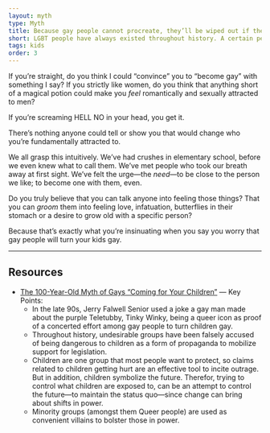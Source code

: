```yaml
---
layout: myth
type: Myth
title: Because gay people cannot procreate, they’ll be wiped out if they don’t “recruit” / turn kids gay.
short: LGBT people have always existed throughout history. A certain percentage of kids born is statistically bound to be LGBT. Thus, there’s no need to “turn” anyone, even if that were&nbsp;possible.
tags: kids
order: 3
---
```


If you’re straight, do you think I could “convince” you to “become gay” with something I say? If you strictly like women, do you think that anything short of a magical potion could make you *feel* romantically and sexually attracted to men? 

If you’re screaming HELL NO in your head, you get it. 

There’s nothing anyone could tell or show you that would change who you’re fundamentally attracted to. 

We all grasp this intuitively. We’ve had crushes in elementary school, before we even knew what to call them. We’ve met people who took our breath away at first sight. We’ve felt the urge—the *need*—to be close to the person we like; to become one with them, even. 

Do you truly believe that you can talk anyone into feeling those things? That you can *groom* them into feeling love, infatuation, butterflies in their stomach or a desire to grow old with a specific person?

Because that’s exactly what you’re insinuating when you say you worry that gay people will turn your kids gay.

---

## Resources
- [The 100-Year-Old Myth of Gays “Coming for Your Children”](https://www.youtube.com/watch?v=oUu2aM8e87U) — Key Points: 
    - In the late 90s, Jerry Falwell Senior used a joke a gay man made about the purple Teletubby, Tinky Winky, being a queer icon as proof of a concerted effort among gay people to turn children gay.
    - Throughout history, undesirable groups have been falsely accused of being dangerous to children as a form of propaganda to mobilize support for legislation. 
    - Children are one group that most people want to protect, so claims related to children getting hurt are an effective tool to incite outrage. But in addition, children symbolize the future. Therefor, trying to control what children are exposed to, can be an attempt to control the future—to maintain the status quo—since change can bring about shifts in power.
    - Minority groups (amongst them Queer people) are used as convenient villains to bolster those in power.